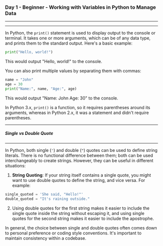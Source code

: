 ### Day 1 - Beginner - Working with Variables in Python to Manage Data
---
---
In Python, the `print()` statement is used to display output to the console or terminal. It takes one or more arguments, which can be of any data type, and prints them to the standard output. Here's a basic example:

```Python
print("Hello, world!")
```

This would output "Hello, world!" to the console.

You can also print multiple values by separating them with commas:

```Python
name = "John" 
age = 30 
print("Name:", name, "Age:", age)
```

This would output "Name: John Age: 30" to the console.

In Python 3.x, `print()` is a function, so it requires parentheses around its arguments, whereas in Python 2.x, it was a statement and didn't require parentheses.

----
##### Single vs Double Quote
---
In Python, both single (`'`) and double (`"`) quotes can be used to define string literals. There is no functional difference between them; both can be used interchangeably to create strings. However, they can be useful in different situations:

1. **String Quoting**: If your string itself contains a single quote, you might want to use double quotes to define the string, and vice versa. For example:
```Python
single_quoted = 'She said, "Hello!"' 
double_quoted = "It's raining outside."
```

2. Using double quotes for the first string makes it easier to include the single quote inside the string without escaping it, and using single quotes for the second string makes it easier to include the apostrophe.

In general, the choice between single and double quotes often comes down to personal preference or coding style conventions. It's important to maintain consistency within a codebase.